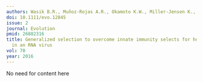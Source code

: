 ```yaml
---
authors: Wasik B.R., Muñoz-Rojas A.R., Okamoto K.W., Miller-Jensen K., Turner PE.
doi: 10.1111/evo.12845
issue: 2
journal: Evolution
pmid: 26882316
title: Generalized selection to overcome innate immunity selects for host breadth
  in an RNA virus
vol: 70
year: 2016
---
```


No need for content here
